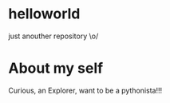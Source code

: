 # helloworld
just anouther repository \o/


# About my self
Curious, an Explorer, want to be a pythonista!!!
